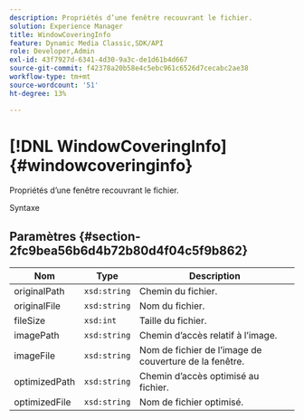 ```yaml
---
description: Propriétés d’une fenêtre recouvrant le fichier.
solution: Experience Manager
title: WindowCoveringInfo
feature: Dynamic Media Classic,SDK/API
role: Developer,Admin
exl-id: 43f7927d-6341-4d30-9a3c-de1d61b4d667
source-git-commit: f42378a20b58e4c5ebc961c6526d7cecabc2ae38
workflow-type: tm+mt
source-wordcount: '51'
ht-degree: 13%

---
```


# [!DNL WindowCoveringInfo]{#windowcoveringinfo}

Propriétés d’une fenêtre recouvrant le fichier.

Syntaxe

## Paramètres {#section-2fc9bea56b6d4b72b80d4f04c5f9b862}

| Nom | Type | Description |
|---|---|---|
| originalPath | `xsd:string` | Chemin du fichier. |
| originalFile | `xsd:string` | Nom du fichier. |
| fileSize | `xsd:int` | Taille du fichier. |
| imagePath | `xsd:string` | Chemin d’accès relatif à l’image. |
| imageFile | `xsd:string` | Nom de fichier de l’image de couverture de la fenêtre. |
| optimizedPath | `xsd:string` | Chemin d’accès optimisé au fichier. |
| optimizedFile | `xsd:string` | Nom de fichier optimisé. |
